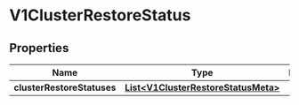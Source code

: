 # V1ClusterRestoreStatus

## Properties
Name | Type | Description | Notes
------------ | ------------- | ------------- | -------------
**clusterRestoreStatuses** | [**List&lt;V1ClusterRestoreStatusMeta&gt;**](V1ClusterRestoreStatusMeta.md) |  |  [optional]
